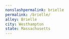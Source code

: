 ```yaml
---
﻿nonslashpermalink: brielle
permalink: /brielle/
alley: Brielle
city: Westhampton
state: Massachusetts
---
```

